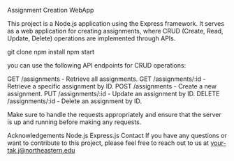 Assignment Creation WebApp

This project is a Node.js application using the Express framework. It serves as a web application for creating assignments, where CRUD (Create, Read, Update, Delete) operations are implemented through APIs.

git clone
npm install
npm start


you can use the following API endpoints for CRUD operations:

GET /assignments - Retrieve all assignments.
GET /assignments/:id - Retrieve a specific assignment by ID.
POST /assignments - Create a new assignment.
PUT /assignments/:id - Update an assignment by ID.
DELETE /assignments/:id - Delete an assignment by ID.

Make sure to handle the requests appropriately and ensure that the server is up and running before making any requests.


Acknowledgements
Node.js
Express.js
Contact
If you have any questions or want to contribute to this project, please feel free to reach out to us at your-tak.j@northeastern.edu
